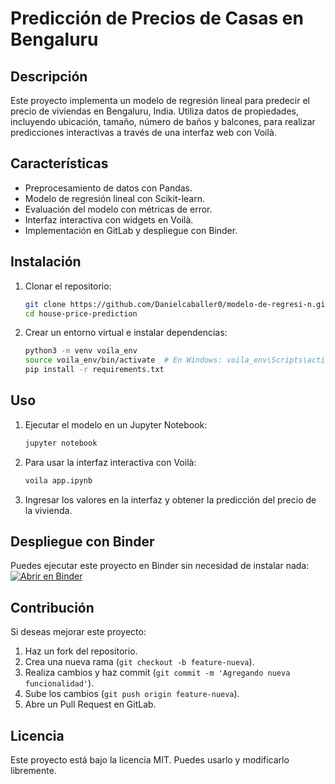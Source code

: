 # Predicción de Precios de Casas en Bengaluru

## Descripción
Este proyecto implementa un modelo de regresión lineal para predecir el precio de viviendas en Bengaluru, India. Utiliza datos de propiedades, incluyendo ubicación, tamaño, número de baños y balcones, para realizar predicciones interactivas a través de una interfaz web con Voilà.

## Características
- Preprocesamiento de datos con Pandas.
- Modelo de regresión lineal con Scikit-learn.
- Evaluación del modelo con métricas de error.
- Interfaz interactiva con widgets en Voilà.
- Implementación en GitLab y despliegue con Binder.

## Instalación
1. Clonar el repositorio:
   ```bash
   git clone https://github.com/Danielcaballer0/modelo-de-regresi-n.git
   cd house-price-prediction
   ```
2. Crear un entorno virtual e instalar dependencias:
   ```bash
   python3 -m venv voila_env
   source voila_env/bin/activate  # En Windows: voila_env\Scripts\activate
   pip install -r requirements.txt
   ```

## Uso
1. Ejecutar el modelo en un Jupyter Notebook:
   ```bash
   jupyter notebook
   ```
2. Para usar la interfaz interactiva con Voilà:
   ```bash
   voila app.ipynb
   ```
3. Ingresar los valores en la interfaz y obtener la predicción del precio de la vivienda.

## Despliegue con Binder
Puedes ejecutar este proyecto en Binder sin necesidad de instalar nada:
[![Abrir en Binder](https://mybinder.org/badge_logo.svg)](https://mybinder.org/v2/gl/danielcaballero3514%2Fhouse-price-prediction/HEAD)

## Contribución
Si deseas mejorar este proyecto:
1. Haz un fork del repositorio.
2. Crea una nueva rama (`git checkout -b feature-nueva`).
3. Realiza cambios y haz commit (`git commit -m 'Agregando nueva funcionalidad'`).
4. Sube los cambios (`git push origin feature-nueva`).
5. Abre un Pull Request en GitLab.

## Licencia
Este proyecto está bajo la licencia MIT. Puedes usarlo y modificarlo libremente.
